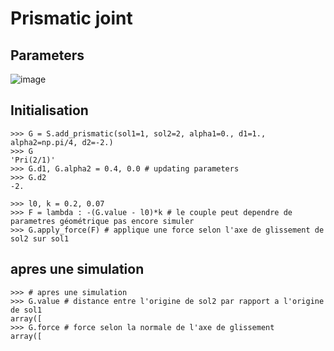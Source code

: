 # Prismatic joint

## Parameters

![image](https://user-images.githubusercontent.com/93446869/171271772-efb7b502-cd72-466a-a873-c091fbf4da47.png)

## Initialisation

```pycon
>>> G = S.add_prismatic(sol1=1, sol2=2, alpha1=0., d1=1., alpha2=np.pi/4, d2=-2.)
>>> G
'Pri(2/1)'
>>> G.d1, G.alpha2 = 0.4, 0.0 # updating parameters
>>> G.d2
-2.

>>> l0, k = 0.2, 0.07
>>> F = lambda : -(G.value - l0)*k # le couple peut dependre de parametres géométrique pas encore simuler
>>> G.apply_force(F) # applique une force selon l'axe de glissement de sol2 sur sol1
```

## apres une simulation

```pycon
>>> # apres une simulation
>>> G.value # distance entre l'origine de sol2 par rapport a l'origine de sol1
array([
>>> G.force # force selon la normale de l'axe de glissement
array([
```
